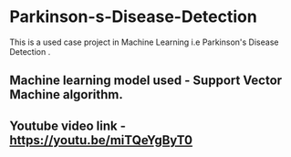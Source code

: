 # Parkinson-s-Disease-Detection
This is a used case project in Machine Learning i.e Parkinson's Disease Detection . 

## Machine learning model used - Support Vector Machine algorithm.

## Youtube video link - https://youtu.be/miTQeYgByT0

